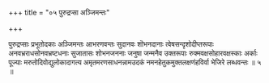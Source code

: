 +++
title = "०५ पुरुद्रप्सा अञ्जिमन्तः"

+++

पुरुद्रप्साः प्रभूतोदकाः अञ्जिमन्तः आभरणवन्तः सुदानवः शॊभनदानाः त्वेषसन्दृशोदीप्तरूपाः अनवभ्रराधसोनवभ्रष्टधनाः सुजातासः शोभनजननाः जनुषा जन्मनैव उक्तरूपाः रुक्मवक्षसोहारवक्षस्काः अर्काः पूज्याः मरुतोदिवोद्युलोकादागत्य अमृतमरणसाधनन्नामउदकं नमनहेतुकमुक्तलक्षणंहविर्वा भेजिरे लब्धवन्तः ॥ ५ ॥